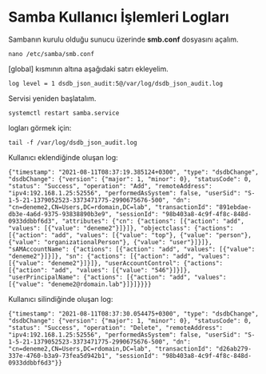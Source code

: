 # Samba Kullanıcı İşlemleri Logları

Sambanın kurulu olduğu sunucu üzerinde  **smb.conf** dosyasını açalım.

`nano /etc/samba/smb.conf` 

[global] kısmının altına aşağıdaki satırı ekleyelim.

`log level = 1 dsdb_json_audit:5@/var/log/dsdb_json_audit.log`

Servisi yeniden başlatalım.

`systemctl restart samba.service`

logları görmek için:

`tail -f /var/log/dsdb_json_audit.log`

Kullanıcı eklendiğinde oluşan log:

`{"timestamp": "2021-08-11T08:37:19.385124+0300", "type": "dsdbChange", "dsdbChange": {"version": {"major": 1, "minor": 0}, "statusCode": 0, "status": "Success", "operation": "Add", "remoteAddress": "ipv4:192.168.1.25:52556", "performedAsSystem": false, "userSid": "S-1-5-21-1379052523-3373471775-2990675676-500", "dn": "cn=deneme2,CN=Users,DC=rdomain,DC=lab", "transactionId": "891ebdae-db3e-4a6d-9375-93838890b3e9", "sessionId": "98b403a8-4c9f-4f8c-848d-0933ddbbf6d3", "attributes": {"cn": {"actions": [{"action": "add", "values": [{"value": "deneme2"}]}]}, "objectclass": {"actions": [{"action": "add", "values": [{"value": "top"}, {"value": "person"}, {"value": "organizationalPerson"}, {"value": "user"}]}]}, "sAMAccountName": {"actions": [{"action": "add", "values": [{"value": "deneme2"}]}]}, "sn": {"actions": [{"action": "add", "values": [{"value": "deneme2"}]}]}, "userAccountControl": {"actions": [{"action": "add", "values": [{"value": "546"}]}]}, "userPrincipalName": {"actions": [{"action": "add", "values": [{"value": "deneme2@rdomain.lab"}]}]}}}}`



Kullanıcı silindiğinde oluşan log:

`{"timestamp": "2021-08-11T08:37:30.054475+0300", "type": "dsdbChange", "dsdbChange": {"version": {"major": 1, "minor": 0}, "statusCode": 0, "status": "Success", "operation": "Delete", "remoteAddress": "ipv4:192.168.1.25:52556", "performedAsSystem": false, "userSid": "S-1-5-21-1379052523-3373471775-2990675676-500", "dn": "cn=deneme2,CN=Users,DC=rdomain,DC=lab", "transactionId": "d26ab279-337e-4760-b3a9-73fea5d942b1", "sessionId": "98b403a8-4c9f-4f8c-848d-0933ddbbf6d3"}}`







